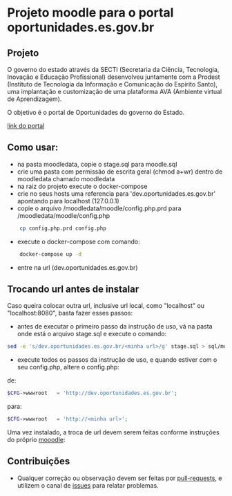 # Projeto moodle para o portal oportunidades.es.gov.br 

## Projeto 
O governo do estado através da SECTI (Secretaria da Ciência, Tecnologia, Inovação e Educação Profissional) desenvolveu juntamente com a Prodest (Instituto de Tecnologia da Informação e Comunicação do Espírito Santo), uma implantação e customização de uma plataforma AVA (Ambiente virtual de Aprendizagem).

O objetivo é o portal de Oportunidades do governo do Estado.

[link do portal](http://online.oportunidades.es.gov.br/)

## Como usar:
- na pasta moodledata, copie o stage.sql para moodle.sql
- crie uma pasta com permissão de escrita geral (chmod a+wr) dentro de moodledata chamado moodledata
- na raiz do projeto execute o docker-compose
- crie no seus hosts uma referencia para 'dev.oportunidades.es.gov.br' apontando para localhost (127.0.0.1)
- copie o arquivo /moodledata/moodle/config.php.prd para /moodledata/moodle/config.php
```bash
	cp config.php.prd config.php
```
- execute o docker-compose com comando:
```bash
	docker-compose up -d
```
- entre na url (dev.oportunidades.es.gov.br)


## Trocando url antes de instalar

Caso queira colocar outra url, inclusive url local, como "localhost" ou 
"localhost:8080", basta fazer esses passos:

- antes de executar o primeiro passo da instrução de uso, vá na pasta onde está o arquivo stage.sql e execute o comando:
```bash
sed -e 's/dev.oportunidades.es.gov.br/<minha url>/g' stage.sql > sql/moodle.sql
```
- execute todos os passos da instrução de uso, e quando estiver com o seu config.php, altere o config.php:

de:

```php
$CFG->wwwroot   = 'http://dev.oportunidades.es.gov.br';
```
para:

```php
$CFG->wwwroot   = 'http://<minha url>';
```

Uma vez instalado, a troca de url devem serem feitas conforme instruções do próprio [mooodle](https://docs.moodle.org/33/en/Moodle_migration):


## Contribuições

- Qualquer correção ou observação devem ser feitas por [pull-requests](https://blog.da2k.com.br/2015/02/04/git-e-github-do-clone-ao-pull-request/), e utilizem o canal de [issues](https://github.com/prodest/moodle-compose/issues) para relatar problemas.

